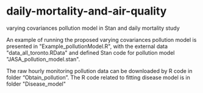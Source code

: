 # daily-mortality-and-air-quality
varying covariances pollution model in Stan and daily mortality study

An example of running the proposed varying covariances pollution model is presented in "Example_pollutionModel.R", with the external data "data_all_toronto.RData"  and defined Stan code for pollution model "JASA_pollution_model.stan".

The raw hourly monitoring pollution data can be downloaded by R code in folder “Obtain_pollution”.
The R code related to fitting disease model is in folder "Disease_model"



